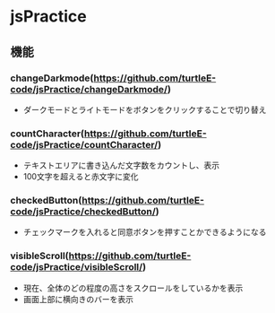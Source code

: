 # jsPractice

## 機能
### changeDarkmode(https://github.com/turtleE-code/jsPractice/changeDarkmode/)
  - ダークモードとライトモードをボタンをクリックすることで切り替え
### countCharacter(https://github.com/turtleE-code/jsPractice/countCharacter/)
  - テキストエリアに書き込んだ文字数をカウントし、表示
  - 100文字を超えると赤文字に変化
### checkedButton(https://github.com/turtleE-code/jsPractice/checkedButton/)
  - チェックマークを入れると同意ボタンを押すことかできるようになる
### visibleScroll(https://github.com/turtleE-code/jsPractice/visibleScroll/)
  - 現在、全体のどの程度の高さをスクロールをしているかを表示
  - 画面上部に横向きのバーを表示